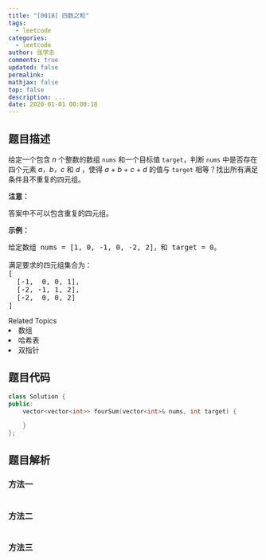 ```yaml
---
title: "[0018] 四数之和"
tags:
  - leetcode
categories:
  - leetcode
author: 张学志
comments: true
updated: false
permalink:
mathjax: false
top: false
description: ...
date: 2020-01-01 00:00:18
---
```


## 题目描述

<p>给定一个包含&nbsp;<em>n</em> 个整数的数组&nbsp;<code>nums</code>&nbsp;和一个目标值&nbsp;<code>target</code>，判断&nbsp;<code>nums</code>&nbsp;中是否存在四个元素 <em>a，</em><em>b，c</em>&nbsp;和 <em>d</em>&nbsp;，使得&nbsp;<em>a</em> + <em>b</em> + <em>c</em> + <em>d</em>&nbsp;的值与&nbsp;<code>target</code>&nbsp;相等？找出所有满足条件且不重复的四元组。</p>

<p><strong>注意：</strong></p>

<p>答案中不可以包含重复的四元组。</p>

<p><strong>示例：</strong></p>

<pre>给定数组 nums = [1, 0, -1, 0, -2, 2]，和 target = 0。

满足要求的四元组集合为：
[
  [-1,  0, 0, 1],
  [-2, -1, 1, 2],
  [-2,  0, 0, 2]
]
</pre>
<div><div>Related Topics</div><div><li>数组</li><li>哈希表</li><li>双指针</li></div></div>

## 题目代码

```cpp
class Solution {
public:
    vector<vector<int>> fourSum(vector<int>& nums, int target) {

    }
};
```

## 题目解析

### 方法一

```cpp

```

### 方法二

```cpp

```

### 方法三

```cpp

```

